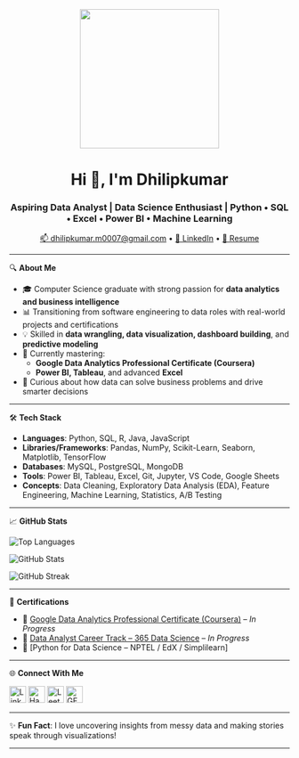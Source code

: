 <div align="center">
  <img src="https://media2.giphy.com/media/qgQUggAC3Pfv687qPC/giphy.gif" width="250" />
</div>

<h1 align="center">Hi 👋, I'm Dhilipkumar</h1>
<h3 align="center">Aspiring Data Analyst | Data Science Enthusiast | Python • SQL • Excel • Power BI • Machine Learning</h3>

<p align="center">
  <a href="mailto:dhilipkumar.m0007@gmail.com">📫 dhilipkumar.m0007@gmail.com</a> • 
  <a href="https://www.linkedin.com/in/dhilipkumar20">💼 LinkedIn</a> • 
  <a href="https://drive.google.com/file/d/1mz_gTLZZqepS2aUItf1XR-0tdI1OT2UV/view?usp=drive_link">📄 Resume</a>
</p>

---

🔍 **About Me**

- 🎓 Computer Science graduate with strong passion for **data analytics and business intelligence**
- 📊 Transitioning from software engineering to data roles with real-world projects and certifications
- 💡 Skilled in **data wrangling, data visualization, dashboard building**, and **predictive modeling**
- 🌱 Currently mastering:
  - **Google Data Analytics Professional Certificate (Coursera)**
  - **Power BI, Tableau**, and advanced **Excel**
- 🧠 Curious about how data can solve business problems and drive smarter decisions

---

🛠️ **Tech Stack**

- **Languages**: Python, SQL, R, Java, JavaScript  
- **Libraries/Frameworks**: Pandas, NumPy, Scikit-Learn, Seaborn, Matplotlib, TensorFlow  
- **Databases**: MySQL, PostgreSQL, MongoDB  
- **Tools**: Power BI, Tableau, Excel, Git, Jupyter, VS Code, Google Sheets  
- **Concepts**: Data Cleaning, Exploratory Data Analysis (EDA), Feature Engineering, Machine Learning, Statistics, A/B Testing

---

📈 **GitHub Stats**

<p align="left">
  <img src="https://github-readme-stats.vercel.app/api/top-langs?username=imdhilipkumar&show_icons=true&locale=en&layout=compact" alt="Top Languages" />
</p>
<p>
  <img src="https://github-readme-stats.vercel.app/api?username=imdhilipkumar&show_icons=true&locale=en" alt="GitHub Stats" />
</p>
<p>
  <img src="https://github-readme-streak-stats.herokuapp.com/?user=imdhilipkumar" alt="GitHub Streak" />
</p>

---

📌 **Certifications**

- 📜 [Google Data Analytics Professional Certificate (Coursera)](https://www.coursera.org/professional-certificates/google-data-analytics) – *In Progress*
- 📜 [Data Analyst Career Track – 365 Data Science](https://365datascience.com/) – *In Progress*
- 📜 [Python for Data Science – NPTEL / EdX / Simplilearn]

---

🌐 **Connect With Me**

<p align="left">
  <a href="https://linkedin.com/in/dhilipkumar20" target="_blank"><img src="https://cdn.jsdelivr.net/npm/simple-icons@v5/icons/linkedin.svg" alt="LinkedIn" height="30" width="30" /></a>
  <a href="https://www.hackerrank.com/dhilipkumar_m001" target="_blank"><img src="https://cdn.jsdelivr.net/npm/simple-icons@v5/icons/hackerrank.svg" alt="Hackerrank" height="30" width="30" /></a>
  <a href="https://www.leetcode.com/user1576hm" target="_blank"><img src="https://cdn.jsdelivr.net/npm/simple-icons@v5/icons/leetcode.svg" alt="LeetCode" height="30" width="30" /></a>
  <a href="https://auth.geeksforgeeks.org/user/dhilipkumar0007/profile" target="_blank"><img src="https://cdn.jsdelivr.net/npm/simple-icons@v5/icons/geeksforgeeks.svg" alt="GFG" height="30" width="30" /></a>
</p>

---

✨ **Fun Fact**: I love uncovering insights from messy data and making stories speak through visualizations!

---

